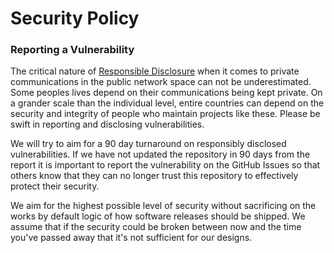 # Security Policy

### Reporting a Vulnerability
The critical nature of [Responsible Disclosure](https://en.wikipedia.org/wiki/Responsible_disclosure) when it comes to private communications in the public network space can not be underestimated.  Some peoples lives depend on their communications being kept private.  On a grander scale than the individual level, entire countries can depend on the security and integrity of people who maintain projects like these.  Please be swift in reporting and disclosing vulnerabilities.

We will try to aim for a 90 day turnaround on responsibly disclosed vulnerabilities.
If we have not updated the repository in 90 days from the report it is important to report the vulnerability on the GitHub Issues so that others know that they can no longer trust this repository to effectively protect their security.

We aim for the highest possible level of security without sacrificing on the works by default logic of how software releases should be shipped.  We assume that if the security could be broken between now and the time you've passed away that it's not sufficient for our designs.
